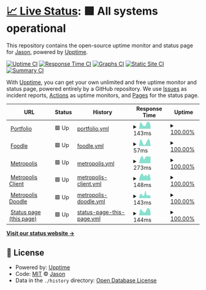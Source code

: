 # [📈 Live Status](https://status.jasoncameron.dev): <!--live status--> **🟩 All systems operational**

This repository contains the open-source uptime monitor and status page for [Jason](https://jasoncameron.dev), powered by [Upptime](https://github.com/upptime/upptime).

[![Uptime CI](https://github.com/JasonLovesDoggo/status/workflows/Uptime%20CI/badge.svg)](https://github.com/JasonLovesDoggo/status/actions?query=workflow%3A%22Uptime+CI%22)
[![Response Time CI](https://github.com/JasonLovesDoggo/status/workflows/Response%20Time%20CI/badge.svg)](https://github.com/JasonLovesDoggo/status/actions?query=workflow%3A%22Response+Time+CI%22)
[![Graphs CI](https://github.com/JasonLovesDoggo/status/workflows/Graphs%20CI/badge.svg)](https://github.com/JasonLovesDoggo/status/actions?query=workflow%3A%22Graphs+CI%22)
[![Static Site CI](https://github.com/JasonLovesDoggo/status/workflows/Static%20Site%20CI/badge.svg)](https://github.com/JasonLovesDoggo/status/actions?query=workflow%3A%22Static+Site+CI%22)
[![Summary CI](https://github.com/JasonLovesDoggo/status/workflows/Summary%20CI/badge.svg)](https://github.com/JasonLovesDoggo/status/actions?query=workflow%3A%22Summary+CI%22)

With [Upptime](https://upptime.js.org), you can get your own unlimited and free uptime monitor and status page, powered entirely by a GitHub repository. We use [Issues](https://github.com/JasonLovesDoggo/status/issues) as incident reports, [Actions](https://github.com/JasonLovesDoggo/status/actions) as uptime monitors, and [Pages](https://status.jasoncameron.dev) for the status page.

<!--start: status pages-->
<!-- This summary is generated by Upptime (https://github.com/upptime/upptime) -->
<!-- Do not edit this manually, your changes will be overwritten -->
<!-- prettier-ignore -->
| URL | Status | History | Response Time | Uptime |
| --- | ------ | ------- | ------------- | ------ |
| <img alt="" src="https://icons.duckduckgo.com/ip3/jasoncameron.dev.ico" height="13"> [Portfolio](https://jasoncameron.dev) | 🟩 Up | [portfolio.yml](https://github.com/JasonLovesDoggo/status/commits/HEAD/history/portfolio.yml) | <details><summary><img alt="Response time graph" src="./graphs/portfolio/response-time-week.png" height="20"> 143ms</summary><br><a href="https://status.jasoncameron.dev/history/portfolio"><img alt="Response time 137" src="https://img.shields.io/endpoint?url=https%3A%2F%2Fraw.githubusercontent.com%2FJasonLovesDoggo%2Fstatus%2FHEAD%2Fapi%2Fportfolio%2Fresponse-time.json"></a><br><a href="https://status.jasoncameron.dev/history/portfolio"><img alt="24-hour response time 142" src="https://img.shields.io/endpoint?url=https%3A%2F%2Fraw.githubusercontent.com%2FJasonLovesDoggo%2Fstatus%2FHEAD%2Fapi%2Fportfolio%2Fresponse-time-day.json"></a><br><a href="https://status.jasoncameron.dev/history/portfolio"><img alt="7-day response time 143" src="https://img.shields.io/endpoint?url=https%3A%2F%2Fraw.githubusercontent.com%2FJasonLovesDoggo%2Fstatus%2FHEAD%2Fapi%2Fportfolio%2Fresponse-time-week.json"></a><br><a href="https://status.jasoncameron.dev/history/portfolio"><img alt="30-day response time 135" src="https://img.shields.io/endpoint?url=https%3A%2F%2Fraw.githubusercontent.com%2FJasonLovesDoggo%2Fstatus%2FHEAD%2Fapi%2Fportfolio%2Fresponse-time-month.json"></a><br><a href="https://status.jasoncameron.dev/history/portfolio"><img alt="1-year response time 137" src="https://img.shields.io/endpoint?url=https%3A%2F%2Fraw.githubusercontent.com%2FJasonLovesDoggo%2Fstatus%2FHEAD%2Fapi%2Fportfolio%2Fresponse-time-year.json"></a></details> | <details><summary><a href="https://status.jasoncameron.dev/history/portfolio">100.00%</a></summary><a href="https://status.jasoncameron.dev/history/portfolio"><img alt="All-time uptime 100.00%" src="https://img.shields.io/endpoint?url=https%3A%2F%2Fraw.githubusercontent.com%2FJasonLovesDoggo%2Fstatus%2FHEAD%2Fapi%2Fportfolio%2Fuptime.json"></a><br><a href="https://status.jasoncameron.dev/history/portfolio"><img alt="24-hour uptime 100.00%" src="https://img.shields.io/endpoint?url=https%3A%2F%2Fraw.githubusercontent.com%2FJasonLovesDoggo%2Fstatus%2FHEAD%2Fapi%2Fportfolio%2Fuptime-day.json"></a><br><a href="https://status.jasoncameron.dev/history/portfolio"><img alt="7-day uptime 100.00%" src="https://img.shields.io/endpoint?url=https%3A%2F%2Fraw.githubusercontent.com%2FJasonLovesDoggo%2Fstatus%2FHEAD%2Fapi%2Fportfolio%2Fuptime-week.json"></a><br><a href="https://status.jasoncameron.dev/history/portfolio"><img alt="30-day uptime 100.00%" src="https://img.shields.io/endpoint?url=https%3A%2F%2Fraw.githubusercontent.com%2FJasonLovesDoggo%2Fstatus%2FHEAD%2Fapi%2Fportfolio%2Fuptime-month.json"></a><br><a href="https://status.jasoncameron.dev/history/portfolio"><img alt="1-year uptime 100.00%" src="https://img.shields.io/endpoint?url=https%3A%2F%2Fraw.githubusercontent.com%2FJasonLovesDoggo%2Fstatus%2FHEAD%2Fapi%2Fportfolio%2Fuptime-year.json"></a></details>
| <img alt="" src="https://icons.duckduckgo.com/ip3/jasoncameron.dev.ico" height="13"> [Foodle](https://jasoncameron.dev/foodle/) | 🟩 Up | [foodle.yml](https://github.com/JasonLovesDoggo/status/commits/HEAD/history/foodle.yml) | <details><summary><img alt="Response time graph" src="./graphs/foodle/response-time-week.png" height="20"> 57ms</summary><br><a href="https://status.jasoncameron.dev/history/foodle"><img alt="Response time 57" src="https://img.shields.io/endpoint?url=https%3A%2F%2Fraw.githubusercontent.com%2FJasonLovesDoggo%2Fstatus%2FHEAD%2Fapi%2Ffoodle%2Fresponse-time.json"></a><br><a href="https://status.jasoncameron.dev/history/foodle"><img alt="24-hour response time 43" src="https://img.shields.io/endpoint?url=https%3A%2F%2Fraw.githubusercontent.com%2FJasonLovesDoggo%2Fstatus%2FHEAD%2Fapi%2Ffoodle%2Fresponse-time-day.json"></a><br><a href="https://status.jasoncameron.dev/history/foodle"><img alt="7-day response time 57" src="https://img.shields.io/endpoint?url=https%3A%2F%2Fraw.githubusercontent.com%2FJasonLovesDoggo%2Fstatus%2FHEAD%2Fapi%2Ffoodle%2Fresponse-time-week.json"></a><br><a href="https://status.jasoncameron.dev/history/foodle"><img alt="30-day response time 55" src="https://img.shields.io/endpoint?url=https%3A%2F%2Fraw.githubusercontent.com%2FJasonLovesDoggo%2Fstatus%2FHEAD%2Fapi%2Ffoodle%2Fresponse-time-month.json"></a><br><a href="https://status.jasoncameron.dev/history/foodle"><img alt="1-year response time 57" src="https://img.shields.io/endpoint?url=https%3A%2F%2Fraw.githubusercontent.com%2FJasonLovesDoggo%2Fstatus%2FHEAD%2Fapi%2Ffoodle%2Fresponse-time-year.json"></a></details> | <details><summary><a href="https://status.jasoncameron.dev/history/foodle">100.00%</a></summary><a href="https://status.jasoncameron.dev/history/foodle"><img alt="All-time uptime 100.00%" src="https://img.shields.io/endpoint?url=https%3A%2F%2Fraw.githubusercontent.com%2FJasonLovesDoggo%2Fstatus%2FHEAD%2Fapi%2Ffoodle%2Fuptime.json"></a><br><a href="https://status.jasoncameron.dev/history/foodle"><img alt="24-hour uptime 100.00%" src="https://img.shields.io/endpoint?url=https%3A%2F%2Fraw.githubusercontent.com%2FJasonLovesDoggo%2Fstatus%2FHEAD%2Fapi%2Ffoodle%2Fuptime-day.json"></a><br><a href="https://status.jasoncameron.dev/history/foodle"><img alt="7-day uptime 100.00%" src="https://img.shields.io/endpoint?url=https%3A%2F%2Fraw.githubusercontent.com%2FJasonLovesDoggo%2Fstatus%2FHEAD%2Fapi%2Ffoodle%2Fuptime-week.json"></a><br><a href="https://status.jasoncameron.dev/history/foodle"><img alt="30-day uptime 100.00%" src="https://img.shields.io/endpoint?url=https%3A%2F%2Fraw.githubusercontent.com%2FJasonLovesDoggo%2Fstatus%2FHEAD%2Fapi%2Ffoodle%2Fuptime-month.json"></a><br><a href="https://status.jasoncameron.dev/history/foodle"><img alt="1-year uptime 100.00%" src="https://img.shields.io/endpoint?url=https%3A%2F%2Fraw.githubusercontent.com%2FJasonLovesDoggo%2Fstatus%2FHEAD%2Fapi%2Ffoodle%2Fuptime-year.json"></a></details>
| <img alt="" src="https://icons.duckduckgo.com/ip3/maclyonsden.com.ico" height="13"> [Metropolis](https://maclyonsden.com) | 🟩 Up | [metropolis.yml](https://github.com/JasonLovesDoggo/status/commits/HEAD/history/metropolis.yml) | <details><summary><img alt="Response time graph" src="./graphs/metropolis/response-time-week.png" height="20"> 273ms</summary><br><a href="https://status.jasoncameron.dev/history/metropolis"><img alt="Response time 248" src="https://img.shields.io/endpoint?url=https%3A%2F%2Fraw.githubusercontent.com%2FJasonLovesDoggo%2Fstatus%2FHEAD%2Fapi%2Fmetropolis%2Fresponse-time.json"></a><br><a href="https://status.jasoncameron.dev/history/metropolis"><img alt="24-hour response time 224" src="https://img.shields.io/endpoint?url=https%3A%2F%2Fraw.githubusercontent.com%2FJasonLovesDoggo%2Fstatus%2FHEAD%2Fapi%2Fmetropolis%2Fresponse-time-day.json"></a><br><a href="https://status.jasoncameron.dev/history/metropolis"><img alt="7-day response time 273" src="https://img.shields.io/endpoint?url=https%3A%2F%2Fraw.githubusercontent.com%2FJasonLovesDoggo%2Fstatus%2FHEAD%2Fapi%2Fmetropolis%2Fresponse-time-week.json"></a><br><a href="https://status.jasoncameron.dev/history/metropolis"><img alt="30-day response time 254" src="https://img.shields.io/endpoint?url=https%3A%2F%2Fraw.githubusercontent.com%2FJasonLovesDoggo%2Fstatus%2FHEAD%2Fapi%2Fmetropolis%2Fresponse-time-month.json"></a><br><a href="https://status.jasoncameron.dev/history/metropolis"><img alt="1-year response time 248" src="https://img.shields.io/endpoint?url=https%3A%2F%2Fraw.githubusercontent.com%2FJasonLovesDoggo%2Fstatus%2FHEAD%2Fapi%2Fmetropolis%2Fresponse-time-year.json"></a></details> | <details><summary><a href="https://status.jasoncameron.dev/history/metropolis">100.00%</a></summary><a href="https://status.jasoncameron.dev/history/metropolis"><img alt="All-time uptime 100.00%" src="https://img.shields.io/endpoint?url=https%3A%2F%2Fraw.githubusercontent.com%2FJasonLovesDoggo%2Fstatus%2FHEAD%2Fapi%2Fmetropolis%2Fuptime.json"></a><br><a href="https://status.jasoncameron.dev/history/metropolis"><img alt="24-hour uptime 100.00%" src="https://img.shields.io/endpoint?url=https%3A%2F%2Fraw.githubusercontent.com%2FJasonLovesDoggo%2Fstatus%2FHEAD%2Fapi%2Fmetropolis%2Fuptime-day.json"></a><br><a href="https://status.jasoncameron.dev/history/metropolis"><img alt="7-day uptime 100.00%" src="https://img.shields.io/endpoint?url=https%3A%2F%2Fraw.githubusercontent.com%2FJasonLovesDoggo%2Fstatus%2FHEAD%2Fapi%2Fmetropolis%2Fuptime-week.json"></a><br><a href="https://status.jasoncameron.dev/history/metropolis"><img alt="30-day uptime 100.00%" src="https://img.shields.io/endpoint?url=https%3A%2F%2Fraw.githubusercontent.com%2FJasonLovesDoggo%2Fstatus%2FHEAD%2Fapi%2Fmetropolis%2Fuptime-month.json"></a><br><a href="https://status.jasoncameron.dev/history/metropolis"><img alt="1-year uptime 100.00%" src="https://img.shields.io/endpoint?url=https%3A%2F%2Fraw.githubusercontent.com%2FJasonLovesDoggo%2Fstatus%2FHEAD%2Fapi%2Fmetropolis%2Fuptime-year.json"></a></details>
| <img alt="" src="https://icons.duckduckgo.com/ip3/client.maclyonsden.com.ico" height="13"> [Metropolis Client](https://client.maclyonsden.com/) | 🟩 Up | [metropolis-client.yml](https://github.com/JasonLovesDoggo/status/commits/HEAD/history/metropolis-client.yml) | <details><summary><img alt="Response time graph" src="./graphs/metropolis-client/response-time-week.png" height="20"> 148ms</summary><br><a href="https://status.jasoncameron.dev/history/metropolis-client"><img alt="Response time 136" src="https://img.shields.io/endpoint?url=https%3A%2F%2Fraw.githubusercontent.com%2FJasonLovesDoggo%2Fstatus%2FHEAD%2Fapi%2Fmetropolis-client%2Fresponse-time.json"></a><br><a href="https://status.jasoncameron.dev/history/metropolis-client"><img alt="24-hour response time 86" src="https://img.shields.io/endpoint?url=https%3A%2F%2Fraw.githubusercontent.com%2FJasonLovesDoggo%2Fstatus%2FHEAD%2Fapi%2Fmetropolis-client%2Fresponse-time-day.json"></a><br><a href="https://status.jasoncameron.dev/history/metropolis-client"><img alt="7-day response time 148" src="https://img.shields.io/endpoint?url=https%3A%2F%2Fraw.githubusercontent.com%2FJasonLovesDoggo%2Fstatus%2FHEAD%2Fapi%2Fmetropolis-client%2Fresponse-time-week.json"></a><br><a href="https://status.jasoncameron.dev/history/metropolis-client"><img alt="30-day response time 132" src="https://img.shields.io/endpoint?url=https%3A%2F%2Fraw.githubusercontent.com%2FJasonLovesDoggo%2Fstatus%2FHEAD%2Fapi%2Fmetropolis-client%2Fresponse-time-month.json"></a><br><a href="https://status.jasoncameron.dev/history/metropolis-client"><img alt="1-year response time 136" src="https://img.shields.io/endpoint?url=https%3A%2F%2Fraw.githubusercontent.com%2FJasonLovesDoggo%2Fstatus%2FHEAD%2Fapi%2Fmetropolis-client%2Fresponse-time-year.json"></a></details> | <details><summary><a href="https://status.jasoncameron.dev/history/metropolis-client">100.00%</a></summary><a href="https://status.jasoncameron.dev/history/metropolis-client"><img alt="All-time uptime 100.00%" src="https://img.shields.io/endpoint?url=https%3A%2F%2Fraw.githubusercontent.com%2FJasonLovesDoggo%2Fstatus%2FHEAD%2Fapi%2Fmetropolis-client%2Fuptime.json"></a><br><a href="https://status.jasoncameron.dev/history/metropolis-client"><img alt="24-hour uptime 100.00%" src="https://img.shields.io/endpoint?url=https%3A%2F%2Fraw.githubusercontent.com%2FJasonLovesDoggo%2Fstatus%2FHEAD%2Fapi%2Fmetropolis-client%2Fuptime-day.json"></a><br><a href="https://status.jasoncameron.dev/history/metropolis-client"><img alt="7-day uptime 100.00%" src="https://img.shields.io/endpoint?url=https%3A%2F%2Fraw.githubusercontent.com%2FJasonLovesDoggo%2Fstatus%2FHEAD%2Fapi%2Fmetropolis-client%2Fuptime-week.json"></a><br><a href="https://status.jasoncameron.dev/history/metropolis-client"><img alt="30-day uptime 100.00%" src="https://img.shields.io/endpoint?url=https%3A%2F%2Fraw.githubusercontent.com%2FJasonLovesDoggo%2Fstatus%2FHEAD%2Fapi%2Fmetropolis-client%2Fuptime-month.json"></a><br><a href="https://status.jasoncameron.dev/history/metropolis-client"><img alt="1-year uptime 100.00%" src="https://img.shields.io/endpoint?url=https%3A%2F%2Fraw.githubusercontent.com%2FJasonLovesDoggo%2Fstatus%2FHEAD%2Fapi%2Fmetropolis-client%2Fuptime-year.json"></a></details>
| <img alt="" src="https://icons.duckduckgo.com/ip3/doodle.maclyonsden.com.ico" height="13"> [Metropolis Doodle](https://doodle.maclyonsden.com/) | 🟩 Up | [metropolis-doodle.yml](https://github.com/JasonLovesDoggo/status/commits/HEAD/history/metropolis-doodle.yml) | <details><summary><img alt="Response time graph" src="./graphs/metropolis-doodle/response-time-week.png" height="20"> 143ms</summary><br><a href="https://status.jasoncameron.dev/history/metropolis-doodle"><img alt="Response time 136" src="https://img.shields.io/endpoint?url=https%3A%2F%2Fraw.githubusercontent.com%2FJasonLovesDoggo%2Fstatus%2FHEAD%2Fapi%2Fmetropolis-doodle%2Fresponse-time.json"></a><br><a href="https://status.jasoncameron.dev/history/metropolis-doodle"><img alt="24-hour response time 75" src="https://img.shields.io/endpoint?url=https%3A%2F%2Fraw.githubusercontent.com%2FJasonLovesDoggo%2Fstatus%2FHEAD%2Fapi%2Fmetropolis-doodle%2Fresponse-time-day.json"></a><br><a href="https://status.jasoncameron.dev/history/metropolis-doodle"><img alt="7-day response time 143" src="https://img.shields.io/endpoint?url=https%3A%2F%2Fraw.githubusercontent.com%2FJasonLovesDoggo%2Fstatus%2FHEAD%2Fapi%2Fmetropolis-doodle%2Fresponse-time-week.json"></a><br><a href="https://status.jasoncameron.dev/history/metropolis-doodle"><img alt="30-day response time 138" src="https://img.shields.io/endpoint?url=https%3A%2F%2Fraw.githubusercontent.com%2FJasonLovesDoggo%2Fstatus%2FHEAD%2Fapi%2Fmetropolis-doodle%2Fresponse-time-month.json"></a><br><a href="https://status.jasoncameron.dev/history/metropolis-doodle"><img alt="1-year response time 136" src="https://img.shields.io/endpoint?url=https%3A%2F%2Fraw.githubusercontent.com%2FJasonLovesDoggo%2Fstatus%2FHEAD%2Fapi%2Fmetropolis-doodle%2Fresponse-time-year.json"></a></details> | <details><summary><a href="https://status.jasoncameron.dev/history/metropolis-doodle">100.00%</a></summary><a href="https://status.jasoncameron.dev/history/metropolis-doodle"><img alt="All-time uptime 100.00%" src="https://img.shields.io/endpoint?url=https%3A%2F%2Fraw.githubusercontent.com%2FJasonLovesDoggo%2Fstatus%2FHEAD%2Fapi%2Fmetropolis-doodle%2Fuptime.json"></a><br><a href="https://status.jasoncameron.dev/history/metropolis-doodle"><img alt="24-hour uptime 100.00%" src="https://img.shields.io/endpoint?url=https%3A%2F%2Fraw.githubusercontent.com%2FJasonLovesDoggo%2Fstatus%2FHEAD%2Fapi%2Fmetropolis-doodle%2Fuptime-day.json"></a><br><a href="https://status.jasoncameron.dev/history/metropolis-doodle"><img alt="7-day uptime 100.00%" src="https://img.shields.io/endpoint?url=https%3A%2F%2Fraw.githubusercontent.com%2FJasonLovesDoggo%2Fstatus%2FHEAD%2Fapi%2Fmetropolis-doodle%2Fuptime-week.json"></a><br><a href="https://status.jasoncameron.dev/history/metropolis-doodle"><img alt="30-day uptime 100.00%" src="https://img.shields.io/endpoint?url=https%3A%2F%2Fraw.githubusercontent.com%2FJasonLovesDoggo%2Fstatus%2FHEAD%2Fapi%2Fmetropolis-doodle%2Fuptime-month.json"></a><br><a href="https://status.jasoncameron.dev/history/metropolis-doodle"><img alt="1-year uptime 100.00%" src="https://img.shields.io/endpoint?url=https%3A%2F%2Fraw.githubusercontent.com%2FJasonLovesDoggo%2Fstatus%2FHEAD%2Fapi%2Fmetropolis-doodle%2Fuptime-year.json"></a></details>
| <img alt="" src="https://icons.duckduckgo.com/ip3/status.jasoncameron.dev.ico" height="13"> [Status page (this page)](https://status.jasoncameron.dev) | 🟩 Up | [status-page-this-page.yml](https://github.com/JasonLovesDoggo/status/commits/HEAD/history/status-page-this-page.yml) | <details><summary><img alt="Response time graph" src="./graphs/status-page-this-page/response-time-week.png" height="20"> 144ms</summary><br><a href="https://status.jasoncameron.dev/history/status-page-this-page"><img alt="Response time 164" src="https://img.shields.io/endpoint?url=https%3A%2F%2Fraw.githubusercontent.com%2FJasonLovesDoggo%2Fstatus%2FHEAD%2Fapi%2Fstatus-page-this-page%2Fresponse-time.json"></a><br><a href="https://status.jasoncameron.dev/history/status-page-this-page"><img alt="24-hour response time 108" src="https://img.shields.io/endpoint?url=https%3A%2F%2Fraw.githubusercontent.com%2FJasonLovesDoggo%2Fstatus%2FHEAD%2Fapi%2Fstatus-page-this-page%2Fresponse-time-day.json"></a><br><a href="https://status.jasoncameron.dev/history/status-page-this-page"><img alt="7-day response time 144" src="https://img.shields.io/endpoint?url=https%3A%2F%2Fraw.githubusercontent.com%2FJasonLovesDoggo%2Fstatus%2FHEAD%2Fapi%2Fstatus-page-this-page%2Fresponse-time-week.json"></a><br><a href="https://status.jasoncameron.dev/history/status-page-this-page"><img alt="30-day response time 136" src="https://img.shields.io/endpoint?url=https%3A%2F%2Fraw.githubusercontent.com%2FJasonLovesDoggo%2Fstatus%2FHEAD%2Fapi%2Fstatus-page-this-page%2Fresponse-time-month.json"></a><br><a href="https://status.jasoncameron.dev/history/status-page-this-page"><img alt="1-year response time 164" src="https://img.shields.io/endpoint?url=https%3A%2F%2Fraw.githubusercontent.com%2FJasonLovesDoggo%2Fstatus%2FHEAD%2Fapi%2Fstatus-page-this-page%2Fresponse-time-year.json"></a></details> | <details><summary><a href="https://status.jasoncameron.dev/history/status-page-this-page">100.00%</a></summary><a href="https://status.jasoncameron.dev/history/status-page-this-page"><img alt="All-time uptime 99.97%" src="https://img.shields.io/endpoint?url=https%3A%2F%2Fraw.githubusercontent.com%2FJasonLovesDoggo%2Fstatus%2FHEAD%2Fapi%2Fstatus-page-this-page%2Fuptime.json"></a><br><a href="https://status.jasoncameron.dev/history/status-page-this-page"><img alt="24-hour uptime 100.00%" src="https://img.shields.io/endpoint?url=https%3A%2F%2Fraw.githubusercontent.com%2FJasonLovesDoggo%2Fstatus%2FHEAD%2Fapi%2Fstatus-page-this-page%2Fuptime-day.json"></a><br><a href="https://status.jasoncameron.dev/history/status-page-this-page"><img alt="7-day uptime 100.00%" src="https://img.shields.io/endpoint?url=https%3A%2F%2Fraw.githubusercontent.com%2FJasonLovesDoggo%2Fstatus%2FHEAD%2Fapi%2Fstatus-page-this-page%2Fuptime-week.json"></a><br><a href="https://status.jasoncameron.dev/history/status-page-this-page"><img alt="30-day uptime 100.00%" src="https://img.shields.io/endpoint?url=https%3A%2F%2Fraw.githubusercontent.com%2FJasonLovesDoggo%2Fstatus%2FHEAD%2Fapi%2Fstatus-page-this-page%2Fuptime-month.json"></a><br><a href="https://status.jasoncameron.dev/history/status-page-this-page"><img alt="1-year uptime 99.97%" src="https://img.shields.io/endpoint?url=https%3A%2F%2Fraw.githubusercontent.com%2FJasonLovesDoggo%2Fstatus%2FHEAD%2Fapi%2Fstatus-page-this-page%2Fuptime-year.json"></a></details>

<!--end: status pages-->

[**Visit our status website →**](https://status.jasoncameron.dev)

## 📄 License

- Powered by: [Upptime](https://github.com/upptime/upptime)
- Code: [MIT](./LICENSE) © [Jason](https://jasoncameron.dev)
- Data in the `./history` directory: [Open Database License](https://opendatacommons.org/licenses/odbl/1-0/)
